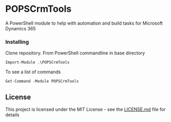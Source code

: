 # POPSCrmTools

A PowerShell module to help with automation and build tasks for Microsoft Dynamics 365

### Installing

Clone repository. From PowerShell commandline in base directory

```
Import-Module .\POPSCrmTools
```

To see a list of commands

```
Get-Command -Module POPSCrmTools
```
## License

This project is licensed under the MIT License - see the [LICENSE.md](LICENSE.md) file for details